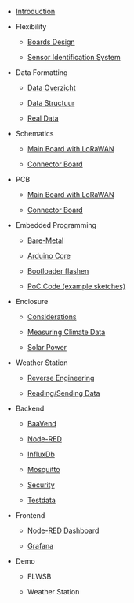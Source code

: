 * [Introduction](README.md)

* Flexibility

  * [Boards Design](flexibility/boards-design.md)

  * [Sensor Identification System](flexibility/sis.md)

* Data Formatting

  * [Data Overzicht](data-formatting/data-overzicht.md)

  * [Data Structuur](data-formatting/data-structuur.md)

  * [Real Data](data-formatting/real-data.md)

* Schematics

  * [Main Board with LoRaWAN](schematics/main-board.md)

  * [Connector Board](schematics/connector-board.md)

* PCB

  * [Main Board with LoRaWAN](printed-circuit-boards/main-board.md)

  * [Connector Board](printed-circuit-boards/connector-board.md)

* Embedded Programming

  * [Bare-Metal](embedded-programming/bare-metal.md)

  * [Arduino Core](embedded-programming/arduino-core.md)

  * [Bootloader flashen](embedded-programming/bootloader-flashen.md)

  * [PoC Code (example sketches)](embedded-programming/poc-code.md)

* Enclosure

  * [Considerations](enclosure/considerations.md)

  * [Measuring Climate Data](enclosure/measuring-climate.md)

  * [Solar Power](enclosure/solar-power.md)

* Weather Station

  * [Reverse Engineering](weather-station/reverse-engineering.md)

  * [Reading/Sending Data](weather-station/data.md)

* Backend

  * [BaaVend](backend/baavend.md)

  * [Node-RED](backend/nodered.md)

  * [InfluxDb](backend/influxdb.md)

  * [Mosquitto](backend/mosquitto.md)

  * [Security](backend/security.md)

  * [Testdata](backend/testdata.md)

* Frontend

  * [Node-RED Dashboard](frontend/dashboard.md)

  * [Grafana](frontend/grafana.md)

* Demo

  * FLWSB

  * Weather Station
